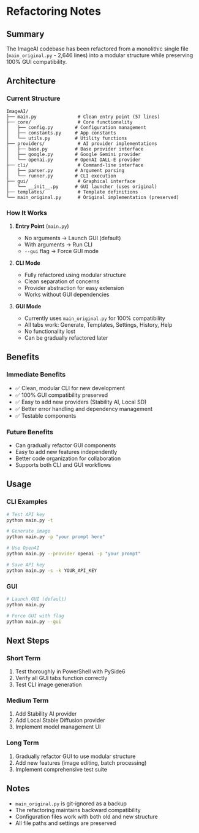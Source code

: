 # Refactoring Notes

## Summary
The ImageAI codebase has been refactored from a monolithic single file (`main_original.py` - 2,646 lines) into a modular structure while preserving 100% GUI compatibility.

## Architecture

### Current Structure
```
ImageAI/
├── main.py               # Clean entry point (57 lines)
├── core/                 # Core functionality
│   ├── config.py        # Configuration management
│   ├── constants.py     # App constants
│   └── utils.py         # Utility functions
├── providers/            # AI provider implementations
│   ├── base.py          # Base provider interface
│   ├── google.py        # Google Gemini provider
│   └── openai.py        # OpenAI DALL-E provider
├── cli/                  # Command-line interface
│   ├── parser.py        # Argument parsing
│   └── runner.py        # CLI execution
├── gui/                  # Graphical interface
│   └── __init__.py      # GUI launcher (uses original)
├── templates/            # Template definitions
└── main_original.py      # Original implementation (preserved)
```

### How It Works

1. **Entry Point** (`main.py`)
   - No arguments → Launch GUI (default)
   - With arguments → Run CLI
   - `--gui` flag → Force GUI mode

2. **CLI Mode**
   - Fully refactored using modular structure
   - Clean separation of concerns
   - Provider abstraction for easy extension
   - Works without GUI dependencies

3. **GUI Mode**
   - Currently uses `main_original.py` for 100% compatibility
   - All tabs work: Generate, Templates, Settings, History, Help
   - No functionality lost
   - Can be gradually refactored later

## Benefits

### Immediate Benefits
- ✅ Clean, modular CLI for new development
- ✅ 100% GUI compatibility preserved
- ✅ Easy to add new providers (Stability AI, Local SD)
- ✅ Better error handling and dependency management
- ✅ Testable components

### Future Benefits
- Can gradually refactor GUI components
- Easy to add new features independently
- Better code organization for collaboration
- Supports both CLI and GUI workflows

## Usage

### CLI Examples
```bash
# Test API key
python main.py -t

# Generate image
python main.py -p "your prompt here"

# Use OpenAI
python main.py --provider openai -p "your prompt"

# Save API key
python main.py -s -k YOUR_API_KEY
```

### GUI
```bash
# Launch GUI (default)
python main.py

# Force GUI with flag
python main.py --gui
```

## Next Steps

### Short Term
1. Test thoroughly in PowerShell with PySide6
2. Verify all GUI tabs function correctly
3. Test CLI image generation

### Medium Term
1. Add Stability AI provider
2. Add Local Stable Diffusion provider
3. Implement model management UI

### Long Term
1. Gradually refactor GUI to use modular structure
2. Add new features (image editing, batch processing)
3. Implement comprehensive test suite

## Notes
- `main_original.py` is git-ignored as a backup
- The refactoring maintains backward compatibility
- Configuration files work with both old and new structure
- All file paths and settings are preserved